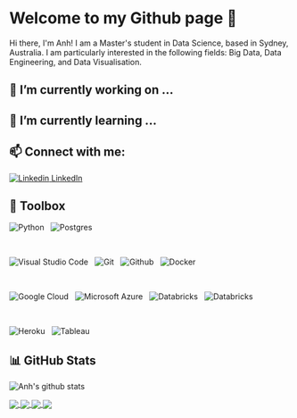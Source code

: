 # Welcome to my Github page 👋
Hi there, I'm Anh! I am a Master's student in Data Science, based in Sydney, Australia. I am particularly interested in the following fields: Big Data, Data Engineering, and Data Visualisation. 

## 🔭 I’m currently working on ...

## 🌱 I’m currently learning ...

## 📫 Connect with me:
[![Linkedin](https://i.stack.imgur.com/gVE0j.png) LinkedIn](https://www.linkedin.com/in/levungocanh/)
</br>

## 🧰 Toolbox

![Python](https://img.shields.io/badge/Code-Python-3776AB?style=flat&logo=python&color=306998&logoColor=FFD43B)
&nbsp;
![Postgres](https://img.shields.io/badge/Code-Postgres-%23316192.svg?style=flat&logo=postgresql&color=0064a5)
&nbsp;

</br>

![Visual Studio Code](https://img.shields.io/badge/Tool-Visual%20Studio%20Code-0078d7.svg?style=flat&logo=visual-studio-code&color=0078d7&logoColor=0078d7)
&nbsp;
![Git](https://img.shields.io/badge/Tool-Git-%23F05033.svg?style=flat&logo=git&color=F05032)
&nbsp;
![Github](https://img.shields.io/badge/Tool-Github-%23F05033.svg?style=flat&logo=github&color=333333)
&nbsp;
![Docker](https://img.shields.io/badge/Tool-Docker-%230db7ed.svg?style=flat&logo=docker&color=0db7ed&logoColor=0db7ed)
&nbsp;

</br>

![Google Cloud](https://img.shields.io/badge/Cloud-GoogleCloud-%234285F4.svg?style=flat&logo=google-cloud&color=4285F4&logoColor=white)
&nbsp;
![Microsoft Azure](https://img.shields.io/badge/Cloud-microsoft%20azure-0089D6?style=flat&logo=microsoft-azure&logoColor=white)
&nbsp;
![Databricks](https://img.shields.io/badge/ETL-Databricks-FF3621?style=flat&logo=Databricks&logoColor=white)
&nbsp;
![Databricks](https://img.shields.io/badge/ETL-dbt-FF694B?style=flate&logo=dbt&logoColor=white)
&nbsp;

</br>

![Heroku](https://img.shields.io/badge/App-Heroku-430098?style=flate&logo=heroku&logoColor=white)
&nbsp;
![Tableau](https://img.shields.io/badge/Dataviz-Tableau-E97627?style=flat&logo=Tableau&logoColor=white)

## 📊 GitHub Stats 

![Anh's github stats](https://github-readme-stats-git-masterrstaa-rickstaa.vercel.app/api?username=anhlevn149&show_icons=true&theme=tokyonight&hide=contribs,prs,issues)

<a href="https://github.com/anhlevn149/Retailer-Sales-Prediction-and-Forecasting">
  <!-- Change the `github-readme-stats.anuraghazra1.vercel.app` to `github-readme-stats.vercel.app`  -->
  <img align="center" src="https://github-readme-stats.anuraghazra1.vercel.app/api/pin/?username=anhlevn149&repo=Retailer-Sales-Prediction-and-Forecasting&theme=radical" />
  
<a href="https://github.com/anhlevn149/API-Sales-Prediction-Heroku">
  <!-- Change the `github-readme-stats.anuraghazra1.vercel.app` to `github-readme-stats.vercel.app`  -->
  <img align="center" src="https://github-readme-stats.anuraghazra1.vercel.app/api/pin/?username=anhlevn149&repo=API-Sales-Prediction-Heroku&theme=dark" />

<a href="https://github.com/anhlevn149/API-Sales-Forecast-Heroku">
  <!-- Change the `github-readme-stats.anuraghazra1.vercel.app` to `github-readme-stats.vercel.app`  -->
  <img align="center" src="https://github-readme-stats.anuraghazra1.vercel.app/api/pin/?username=anhlevn149&repo=API-Sales-Forecast-Heroku&theme=merko" />

<a href="https://github.com/anhlevn149/NBA-Draft-Kaggle-Competition">
  <!-- Change the `github-readme-stats.anuraghazra1.vercel.app` to `github-readme-stats.vercel.app`  -->
  <img align="center" src="https://github-readme-stats.anuraghazra1.vercel.app/api/pin/?username=anhlevn149&repo=NBA-Draft-Kaggle-Competitiont&theme=cobalt" />
  
<!--
**anhlevn149/anhlevn149** is a ✨ _special_ ✨ repository because its `README.md` (this file) appears on your GitHub profile.

Here are some ideas to get you started:

- 🔭 I’m currently working on ...
- 🌱 I’m currently learning ...
- 👯 I’m looking to collaborate on ...
- 🤔 I’m looking for help with ...
- 💬 Ask me about ...
- 📫 How to reach me: ...
- 😄 Pronouns: ...
- ⚡ Fun fact: ...
-->
